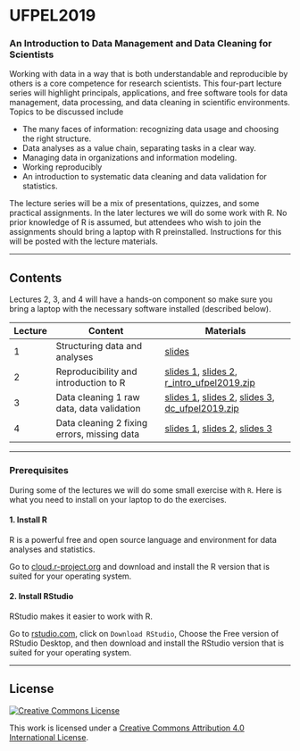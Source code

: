 # UFPEL2019


### An Introduction to Data Management and Data Cleaning for Scientists


Working with data in a way that is both understandable and reproducible by
others is a core competence for research scientists. This four-part lecture
series will highlight principals, applications, and free software tools for
data management, data processing, and data cleaning in scientific environments.
Topics to be discussed include

- The many faces of information: recognizing data usage and choosing the right structure.
- Data analyses as a value chain, separating tasks in a clear way.
- Managing data in organizations and information modeling.
- Working reproducibly
- An introduction to systematic data cleaning and data validation for statistics.

The lecture series will be a mix of presentations, quizzes, and some practical
assignments. In the later lectures we will do some work with R. No prior
knowledge of R is assumed, but attendees who wish to join the assignments
should bring a laptop with R preinstalled. Instructions for this will be posted
with the lecture materials.

---

## Contents

Lectures 2, 3, and 4 will have a hands-on component so make sure you bring a
laptop with the necessary software installed (described below).


| Lecture | Content                                     | Materials |
|---------|---------------------------------------------|-----------|
| 1       | Structuring data and analyses               |[slides](https://github.com/markvanderloo/UFPEL2019/raw/master/files/01_slides.pdf)    |
| 2       | Reproducibility and introduction to R       |[slides 1](https://github.com/markvanderloo/UFPEL2019/raw/master/files/02_1_slides.pdf), [slides 2](https://github.com/markvanderloo/UFPEL2019/raw/master/files/02_2_slides.pdf), [r_intro_ufpel2019.zip](https://github.com/markvanderloo/UFPEL2019/raw/master/files/r_intro_ufpel2019.zip) |
| 3       | Data cleaning 1 raw data, data validation   |[slides 1](https://github.com/markvanderloo/UFPEL2019/raw/master/files/03_1_slides.pdf), [slides 2](https://github.com/markvanderloo/UFPEL2019/raw/master/files/03_2_slides.pdf), [slides 3](https://github.com/markvanderloo/UFPEL2019/raw/master/files/03_3_slides.pdf), [dc_ufpel2019.zip](https://github.com/markvanderloo/UFPEL2019/raw/master/files/dc_ufpel2019.zip) |
| 4       | Data cleaning 2 fixing errors, missing data |[slides 1](https://github.com/markvanderloo/UFPEL2019/raw/master/files/04_1_slides.pdf), [slides 2](https://github.com/markvanderloo/UFPEL2019/raw/master/files/04_2_slides.pdf), [slides 3](https://github.com/markvanderloo/UFPEL2019/raw/master/files/04_3_slides.pdf)  |



---


### Prerequisites

During some of the lectures we will do some small exercise with `R`. Here is what
you need to install on your laptop to do the exercises.


#### 1. Install R


R is a powerful free and open source language and environment for data analyses
and statistics.


Go to [cloud.r-project.org](https://cloud.r-project.org) and download
and install the R version that is suited for your operating system.


#### 2. Install RStudio

RStudio makes it easier to work with R.

Go to [rstudio.com](https://rstudio.com), click on `Download RStudio`, Choose
the Free version of RStudio Desktop, and then download and install the RStudio
version that is suited for your operating system.



----
## License

[![Creative Commons License](https://i.creativecommons.org/l/by-nc/4.0/88x31.png)](http://creativecommons.org/licenses/by/4.0/)

This work is licensed under a [Creative Commons Attribution 4.0 International License](http://creativecommons.org/licenses/by-nc/4.0/).

